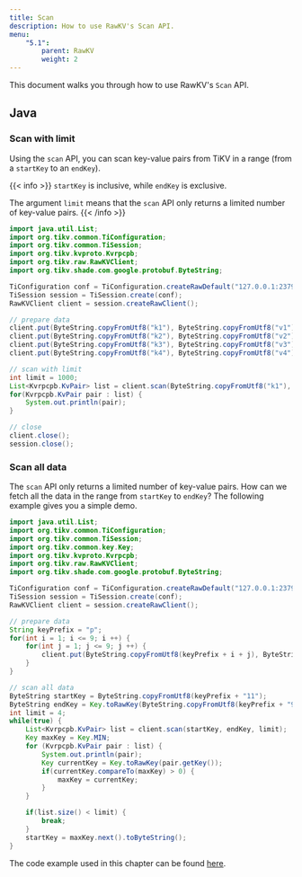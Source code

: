 ```yaml
---
title: Scan
description: How to use RawKV's Scan API.
menu:
    "5.1":
        parent: RawKV
        weight: 2
---
```


This document walks you through how to use RawKV's `Scan` API.

## Java

### Scan with limit

Using the `scan` API, you can scan key-value pairs from TiKV in a range (from a `startKey` to an `endKey`). 

{{< info >}}
`startKey` is inclusive, while `endKey` is exclusive.

The argument `limit` means that the `scan` API only returns a limited number of key-value pairs. 
{{< /info >}}

```java
import java.util.List;
import org.tikv.common.TiConfiguration;
import org.tikv.common.TiSession;
import org.tikv.kvproto.Kvrpcpb;
import org.tikv.raw.RawKVClient;
import org.tikv.shade.com.google.protobuf.ByteString;

TiConfiguration conf = TiConfiguration.createRawDefault("127.0.0.1:2379");
TiSession session = TiSession.create(conf);
RawKVClient client = session.createRawClient();

// prepare data
client.put(ByteString.copyFromUtf8("k1"), ByteString.copyFromUtf8("v1"));
client.put(ByteString.copyFromUtf8("k2"), ByteString.copyFromUtf8("v2"));
client.put(ByteString.copyFromUtf8("k3"), ByteString.copyFromUtf8("v3"));
client.put(ByteString.copyFromUtf8("k4"), ByteString.copyFromUtf8("v4"));

// scan with limit
int limit = 1000;
List<Kvrpcpb.KvPair> list = client.scan(ByteString.copyFromUtf8("k1"), ByteString.copyFromUtf8("k5"), limit);
for(Kvrpcpb.KvPair pair : list) {
    System.out.println(pair);
}

// close
client.close();
session.close();
```

### Scan all data

The `scan` API only returns a limited number of key-value pairs. How can we fetch all the data in the range from `startKey` to `endKey`? The following example gives you a simple demo.

```java
import java.util.List;
import org.tikv.common.TiConfiguration;
import org.tikv.common.TiSession;
import org.tikv.common.key.Key;
import org.tikv.kvproto.Kvrpcpb;
import org.tikv.raw.RawKVClient;
import org.tikv.shade.com.google.protobuf.ByteString;

TiConfiguration conf = TiConfiguration.createRawDefault("127.0.0.1:2379");
TiSession session = TiSession.create(conf);
RawKVClient client = session.createRawClient();

// prepare data
String keyPrefix = "p";
for(int i = 1; i <= 9; i ++) {
    for(int j = 1; j <= 9; j ++) {
        client.put(ByteString.copyFromUtf8(keyPrefix + i + j), ByteString.copyFromUtf8("v" + i + j));
    }
}

// scan all data
ByteString startKey = ByteString.copyFromUtf8(keyPrefix + "11");
ByteString endKey = Key.toRawKey(ByteString.copyFromUtf8(keyPrefix + "99")).next().toByteString();
int limit = 4;
while(true) {
    List<Kvrpcpb.KvPair> list = client.scan(startKey, endKey, limit);
    Key maxKey = Key.MIN;
    for (Kvrpcpb.KvPair pair : list) {
        System.out.println(pair);
        Key currentKey = Key.toRawKey(pair.getKey());
        if(currentKey.compareTo(maxKey) > 0) {
            maxKey = currentKey;
        }
    }

    if(list.size() < limit) {
        break;
    }
    startKey = maxKey.next().toByteString();
}
```

The code example used in this chapter can be found [here](https://github.com/marsishandsome/tikv-client-examples/blob/main/java-example/src/main/java/example/rawkv/Scan.java).